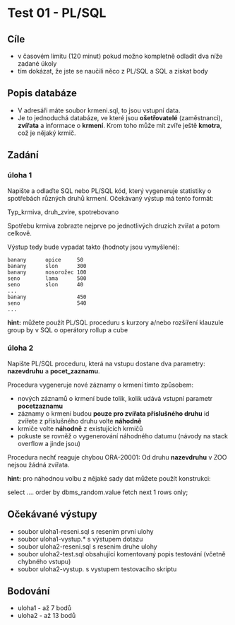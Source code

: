 # Test 01  - PL/SQL

## Cíle
  - v časovém limitu (120 minut) pokud možno kompletně odladit dva níže zadané úkoly
  - tím dokázat, že jste se naučili něco z PL/SQL a SQL a získat body

## Popis databáze
  - V adresáři máte soubor krmeni.sql, to jsou vstupní data.
  - Je to jednoduchá databáze, ve které jsou **ošetřovatelé** (zaměstnanci), **zvířata** a informace o **krmení**. Krom toho může mít zvíře ještě **kmotra**, což je nějaký krmič.

## Zadání
### úloha 1
Napište a odlaďte SQL nebo PL/SQL kód, který vygeneruje statistiky o spotřebách různých druhů krmení.
Očekávaný výstup má tento formát:

Typ_krmiva, druh_zvire, spotrebovano

Spotřebu krmiva zobrazte nejprve po jednotlivých druzích zvířat a potom celkově.

Výstup tedy bude vypadat takto (hodnoty jsou vymyšlené):

```
banany      opice     50
banany      slon      300
banany      nosorožec 100
seno        lama      500
seno        slon      40
...
banany                450
seno                  540
...
```

**hint:** můžete použít PL/SQL proceduru s kurzory a/nebo rozšíření klauzule group by v SQL o operátory rollup a cube

### úloha 2

Napište PL/SQL proceduru, která na vstupu dostane dva parametry: **nazevdruhu** a **pocet_zaznamu**.

Procedura vygeneruje nové záznamy o krmení tímto způsobem:

 - nových záznamů o krmení bude tolik, kolik udává vstupní parametr **pocetzaznamu**
 - záznamy o krmení budou **pouze pro zvířata příslušného druhu** id zvířete z příslušného druhu volte **náhodně**
 - krmiče volte **náhodně** z existujících krmičů
 - pokuste se rovněž o vygenerování náhodného datumu (návody na stack overflow a jinde jsou)

Procedura nechť reaguje chybou ORA-20001: Od druhu **nazevdruhu** v ZOO nejsou žádná zvířata.

**hint:** pro náhodnou volbu z nějaké sady dat můžete použít konstrukci:

select .... order by dbms_random.value fetch next 1 rows only;

## Očekávané výstupy
 - soubor uloha1-reseni.sql s resenim první ulohy
 - soubor uloha1-vystup.*  s výstupem dotazu
 - soubor uloha2-reseni.sql s resenim druhe ulohy
 - soubor uloha2-test.sql obsahující komentovaný popis testování (včetně chybného vstupu)
 - soubor uloha2-vystup.  s vystupem testovacího skriptu

## Bodování
  - uloha1 - až 7 bodů
  - uloha2 - až 13 bodů

